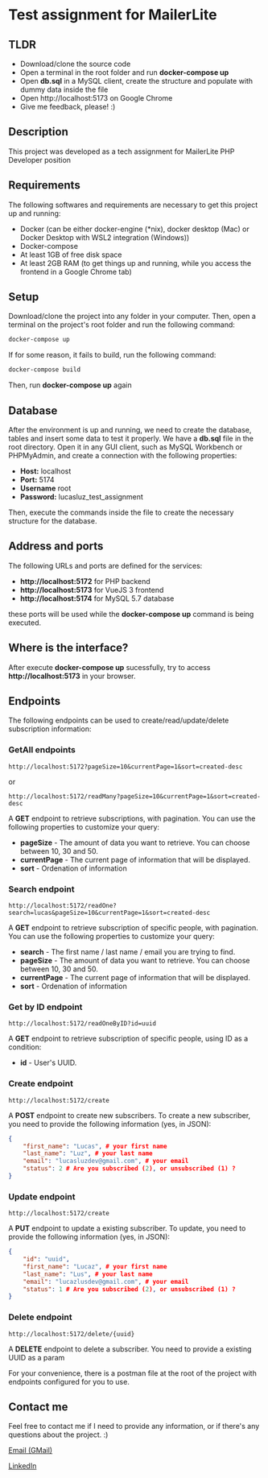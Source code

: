 # Test assignment for MailerLite

## TLDR
- Download/clone the source code
- Open a terminal in the root folder and run **docker-compose up**
- Open **db.sql** in a MySQL client, create the structure and populate with dummy data inside the file
- Open http://localhost:5173 on Google Chrome
- Give me feedback, please! :)

## Description
This project was developed as a tech assignment for MailerLite PHP Developer position

## Requirements
The following softwares and requirements are necessary to get this project up and running:
- Docker (can be either docker-engine (*nix), docker desktop (Mac) or Docker Desktop with WSL2 integration (Windows))
- Docker-compose
- At least 1GB of free disk space
- At least 2GB RAM (to get things up and running, while you access the frontend in a Google Chrome tab)

## Setup
Download/clone the project into any folder in your computer. Then, open a terminal on the project's root folder and run the following command:

```sh
docker-compose up
```

If for some reason, it fails to build, run the following command:

```sh
docker-compose build
```

Then, run **docker-compose up** again

## Database

After the environment is up and running, we need to create the database, tables and insert some data to test it properly.
We have a **db.sql** file in the root directory. Open it in any GUI client, such as MySQL Workbench or PHPMyAdmin, and create a connection with the following properties:
- **Host:** localhost
- **Port:** 5174
- **Username** root
- **Password:** lucasluz_test_assignment

Then, execute the commands inside the file to create the necessary structure for the database.

## Address and ports

The following URLs and ports are defined for the services:

- **http://localhost:5172** for PHP backend
- **http://localhost:5173** for VueJS 3 frontend
- **http://localhost:5174** for MySQL 5.7 database

these ports will be used while the **docker-compose up** command is being executed.

## Where is the interface?

After execute **docker-compose up** sucessfully, try to access **http://localhost:5173** in your browser.


## Endpoints
The following endpoints can be used to create/read/update/delete subscription information:

### GetAll endpoints

```
http://localhost:5172?pageSize=10&currentPage=1&sort=created-desc
```
or
```
http://localhost:5172/readMany?pageSize=10&currentPage=1&sort=created-desc
```

A **GET** endpoint to retrieve subscriptions, with pagination. You can use the following properties to customize your query:
- **pageSize** - The amount of data you want to retrieve. You can choose between 10, 30 and 50.
- **currentPage** - The current page of information that will be displayed.
- **sort** - Ordenation of information

### Search endpoint

```
http://localhost:5172/readOne?search=lucas&pageSize=10&currentPage=1&sort=created-desc
```

A **GET** endpoint to retrieve subscription of specific people, with pagination. You can use the following properties to customize your query:
- **search** - The first name / last name / email you are trying to find.
- **pageSize** - The amount of data you want to retrieve. You can choose between 10, 30 and 50.
- **currentPage** - The current page of information that will be displayed.
- **sort** - Ordenation of information

### Get by ID endpoint

```
http://localhost:5172/readOneByID?id=uuid
```

A **GET** endpoint to retrieve subscription of specific people, using ID as a condition:
- **id** - User's UUID.

### Create endpoint

```
http://localhost:5172/create
```

A **POST** endpoint to create new subscribers. To create a new subscriber, you need to provide the following information (yes, in JSON):

```json
{
    "first_name": "Lucas", # your first name
    "last_name": "Luz", # your last name
    "email": "lucasluzdev@gmail.com", # your email
    "status": 2 # Are you subscribed (2), or unsubscribed (1) ?
}
```

### Update endpoint

```
http://localhost:5172/create
```

A **PUT** endpoint to update a existing subscriber. To update, you need to provide the following information (yes, in JSON):

```json
{
    "id": "uuid",
    "first_name": "Lucaz", # your first name
    "last_name": "Lus", # your last name
    "email": "lucazlusdev@gmail.com", # your email
    "status": 1 # Are you subscribed (2), or unsubscribed (1) ?
}
```

### Delete endpoint

```
http://localhost:5172/delete/{uuid}
```

A **DELETE** endpoint to delete a subscriber. You need to provide a existing UUID as a param

For your convenience, there is a postman file at the root of the project with endpoints configured for you to use.

## Contact me

Feel free to contact me if I need to provide any information, or if there's any questions about the project. :)

[Email (GMail)](lucasluzdev@gmail.com)

[LinkedIn](https://linkedin.com/in/lucasluzdev)